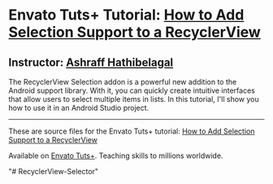 # Envato Tuts+ Tutorial: [How to Add Selection Support to a RecyclerView][published url]
## Instructor: [Ashraff Hathibelagal][instructor url]

The RecyclerView Selection addon is a powerful new addition to the Android support library. With it, you can quickly create intuitive interfaces that allow users to select multiple items in lists. In this tutorial, I'll show you how to use it in an Android Studio project.

------
These are source files for the Envato Tuts+ tutorial: [How to Add Selection Support to a RecyclerView][published url]

Available on [Envato Tuts+](https://tutsplus.com). Teaching skills to millions worldwide.

[published url]: http://code.tutsplus.com/tutorials/how-to-add-selection-support-to-a-recyclerview--cms-32175
[instructor url]: https://tutsplus.com/authors/ashraff-hathibelagal

"# RecyclerView-Selector" 
